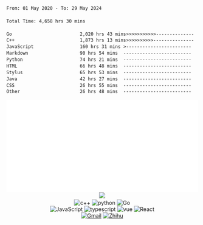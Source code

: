 <!--START_SECTION:waka-->

```txt
From: 01 May 2020 - To: 29 May 2024

Total Time: 4,658 hrs 30 mins

Go                         2,020 hrs 43 mins>>>>>>>>>>>--------------   43.38 %
C++                        1,873 hrs 13 mins>>>>>>>>>>---------------   40.21 %
JavaScript                 160 hrs 31 mins >------------------------   03.45 %
Markdown                   90 hrs 54 mins  -------------------------   01.95 %
Python                     74 hrs 21 mins  -------------------------   01.60 %
HTML                       66 hrs 48 mins  -------------------------   01.43 %
Stylus                     65 hrs 53 mins  -------------------------   01.41 %
Java                       42 hrs 27 mins  -------------------------   00.91 %
CSS                        26 hrs 55 mins  -------------------------   00.58 %
Other                      26 hrs 48 mins  -------------------------   00.58 %
```

<!--END_SECTION:waka-->

<div>
<img align='left' src="https://github.com/fengwei2002/fengwei2002/blob/main/calendar.svg">

<p align="center">
    <img src="https://readme-typing-svg.demolab.com?font=Fira+Code&weight=900&size=19&duration=4999&pause=1000&color=9400D3&background=BCFFFE00&center=true&vCenter=true&random=false&width=215&lines=func[tion]+dfs" height="64" algin="center"/>
      </br>
  <img alt="c++" src="https://img.shields.io/badge/C++-f34b7d?style=flat-square&logo=c%2b%2b">
  <img alt="python" src="https://img.shields.io/badge/Python-3572a5?style=flat-square&logo=python&logoColor=white">
  <img alt="Go" src="https://img.shields.io/badge/Go-142857?style=flat-square&logo=Go">
  </br>
  <img alt="JavaScript" src="https://img.shields.io/badge/JavaScript-000000?style=flat-square&logo=javascript">
  <img alt="typescript" src="https://img.shields.io/badge/TypeScript-1a0dab?style=flat-square&logo=typescript">
  <img alt="vue" src="https://img.shields.io/badge/Vue.js-007777?style=flat-square&logo=vue.js">
  <img alt="React" src="https://img.shields.io/badge/React-3572a5?style=flat-square&logo=React&logoColor=9cf">
  </br>
    <a href="mailto:funcdfs@gmail.com" target="_blank"><img src="https://img.shields.io/badge/Gmail-c14438.svg?&style=flat-square&logo=gmail&logoColor=white" alt="Gmail"></a>
<a href="https://www.zhihu.com/people/kwmwmwnw" target="_blank"><img src="https://img.shields.io/badge/Zhihu-0084FF.svg?&style=flat-square&logo=Zhihu&logoColor=white" alt="Zhihu"></a>
  
</p>


</p>

</div> 

<!--! 

<img align='left' alt="isocalendar" src="https://github.com/fengwei2002/fengwei2002/blob/main/activity.svg">



-->
